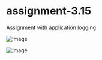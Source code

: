 # assignment-3.15
Assignment with application logging

![image](https://github.com/JulianLinJuJu/assignment-3.15/assets/127754667/48d38758-b9dc-4292-bbbe-d73750d3dc41)

![image](https://github.com/JulianLinJuJu/assignment-3.15/assets/127754667/5e894c91-2c7a-4ea8-a7fb-b3d0c491e5b6)
